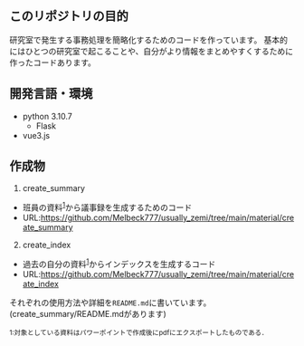 ## このリポジトリの目的
研究室で発生する事務処理を簡略化するためのコードを作っています。
基本的にはひとつの研究室で起こることや、自分がより情報をまとめやすくするために作ったコードあります。

## 開発言語・環境
- python 3.10.7
  - Flask
- vue3.js

## 作成物
1. create_summary
  - 班員の資料<sup>[1](#note1)</sup>から議事録を生成するためのコード
  - URL:https://github.com/Melbeck777/usually_zemi/tree/main/material/create_summary
2. create_index
  - 過去の自分の資料<sup>[1](#note1)</sup>からインデックスを生成するコード
  - URL:https://github.com/Melbeck777/usually_zemi/tree/main/material/create_index

それぞれの使用方法や詳細を`README.md`に書いています。\
(create_summary/README.mdがあります)

<small id="note1">1:対象としている資料はパワーポイントで作成後にpdfにエクスポートしたものである．</small>